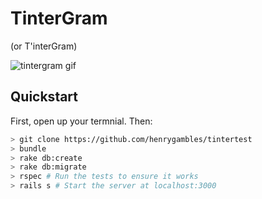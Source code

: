 # TinterGram	

 (or T'interGram)	

 ![tintergram gif](https://media.giphy.com/media/l1J3OTuefx2MopjFe/giphy.gif)	

 ## Quickstart	

 First, open up your termnial. Then:	

 ```bash
> git clone https://github.com/henrygambles/tintertest	
> bundle	
> rake db:create	
> rake db:migrate	
> rspec # Run the tests to ensure it works	
> rails s # Start the server at localhost:3000	
```
